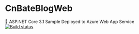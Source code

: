 # CnBateBlogWeb
💖 ASP.NET Core 3.1 Sample Deployed to Azure Web App Service
[![Build status](https://dev.azure.com/allenMaster/CnBateBlogWeb_Infrastructure_V2/_apis/build/status/CnBateBlogWeb_CI)](https://dev.azure.com/allenMaster/CnBateBlogWeb_Infrastructure_V2/_build/latest?definitionId=2)
